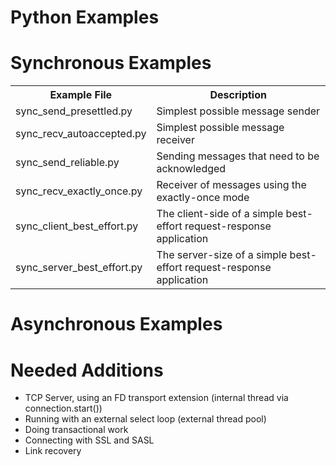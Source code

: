 Python Examples
===============

# Synchronous Examples

<center>
<table>
  <tr><th>Example File</th><th>Description</th></tr>
  <tr><td>sync_send_presettled.py</td><td>Simplest possible message sender</td></tr>
  <tr><td>sync_recv_autoaccepted.py</td><td>Simplest possible message receiver</td></tr>
  <tr><td>sync_send_reliable.py</td><td>Sending messages that need to be acknowledged</td></tr>
  <tr><td>sync_recv_exactly_once.py</td><td>Receiver of messages using the exactly-once mode</td></tr>
  <tr><td>sync_client_best_effort.py</td><td>The client-side of a simple best-effort request-response application</td></tr>
  <tr><td>sync_server_best_effort.py</td><td>The server-size of a simple best-effort request-response application</td></tr>
</table>
</center>

# Asynchronous Examples

# Needed Additions

 - TCP Server, using an FD transport extension (internal thread via connection.start())
 - Running with an external select loop (external thread pool)
 - Doing transactional work
 - Connecting with SSL and SASL
 - Link recovery
